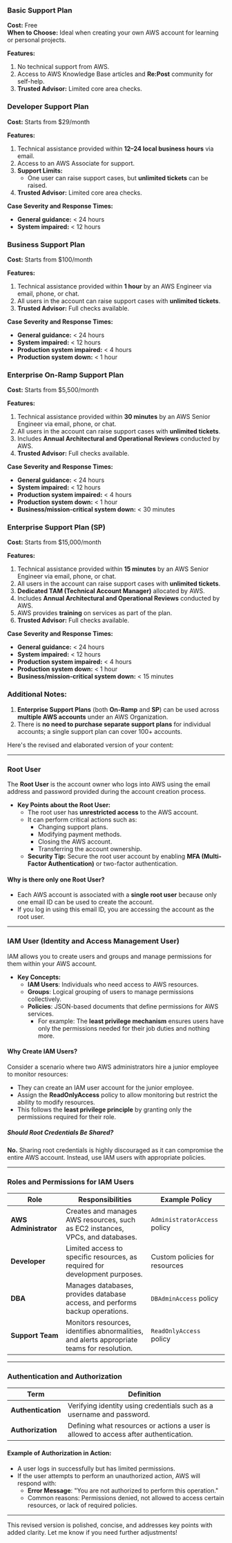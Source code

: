 ### **Basic Support Plan**  
**Cost:** Free  
**When to Choose:** Ideal when creating your own AWS account for learning or personal projects.  

**Features:**  
1. No technical support from AWS.  
2. Access to AWS Knowledge Base articles and **Re:Post** community for self-help.  
3. **Trusted Advisor:** Limited core area checks.  


### **Developer Support Plan**  
**Cost:** Starts from $29/month  

**Features:**  
1. Technical assistance provided within **12–24 local business hours** via email.  
2. Access to an AWS Associate for support.  
3. **Support Limits:**  
   - One user can raise support cases, but **unlimited tickets** can be raised.  
4. **Trusted Advisor:** Limited core area checks.  

**Case Severity and Response Times:**  
- **General guidance:** < 24 hours  
- **System impaired:** < 12 hours  


### **Business Support Plan**  
**Cost:** Starts from $100/month  

**Features:**  
1. Technical assistance provided within **1 hour** by an AWS Engineer via email, phone, or chat.  
2. All users in the account can raise support cases with **unlimited tickets**.  
3. **Trusted Advisor:** Full checks available.  

**Case Severity and Response Times:**  
- **General guidance:** < 24 hours  
- **System impaired:** < 12 hours  
- **Production system impaired:** < 4 hours  
- **Production system down:** < 1 hour  


### **Enterprise On-Ramp Support Plan**  
**Cost:** Starts from $5,500/month  

**Features:**  
1. Technical assistance provided within **30 minutes** by an AWS Senior Engineer via email, phone, or chat.  
2. All users in the account can raise support cases with **unlimited tickets**.  
3. Includes **Annual Architectural and Operational Reviews** conducted by AWS.  
4. **Trusted Advisor:** Full checks available.  

**Case Severity and Response Times:**  
- **General guidance:** < 24 hours  
- **System impaired:** < 12 hours  
- **Production system impaired:** < 4 hours  
- **Production system down:** < 1 hour  
- **Business/mission-critical system down:** < 30 minutes  


### **Enterprise Support Plan (SP)**  
**Cost:** Starts from $15,000/month  

**Features:**  
1. Technical assistance provided within **15 minutes** by an AWS Senior Engineer via email, phone, or chat.  
2. All users in the account can raise support cases with **unlimited tickets**.  
3. **Dedicated TAM (Technical Account Manager)** allocated by AWS.  
4. Includes **Annual Architectural and Operational Reviews** conducted by AWS.  
5. AWS provides **training** on services as part of the plan.  
6. **Trusted Advisor:** Full checks available.  

**Case Severity and Response Times:**  
- **General guidance:** < 24 hours  
- **System impaired:** < 12 hours  
- **Production system impaired:** < 4 hours  
- **Production system down:** < 1 hour  
- **Business/mission-critical system down:** < 15 minutes  


### **Additional Notes:**  
1. **Enterprise Support Plans** (both **On-Ramp** and **SP**) can be used across **multiple AWS accounts** under an AWS Organization.  
2. There is **no need to purchase separate support plans** for individual accounts; a single support plan can cover 100+ accounts.



Here's the revised and elaborated version of your content:  

---

### Root User  
The **Root User** is the account owner who logs into AWS using the email address and password provided during the account creation process.  
- **Key Points about the Root User:**  
  - The root user has **unrestricted access** to the AWS account.  
  - It can perform critical actions such as:  
    - Changing support plans.  
    - Modifying payment methods.  
    - Closing the AWS account.  
    - Transferring the account ownership.  
  - **Security Tip:** Secure the root user account by enabling **MFA (Multi-Factor Authentication)** or two-factor authentication.  

#### Why is there only one Root User?  
- Each AWS account is associated with a **single root user** because only one email ID can be used to create the account.  
- If you log in using this email ID, you are accessing the account as the root user.  

---

### IAM User (Identity and Access Management User)  
IAM allows you to create users and groups and manage permissions for them within your AWS account.  
- **Key Concepts:**  
  - **IAM Users**: Individuals who need access to AWS resources.  
  - **Groups**: Logical grouping of users to manage permissions collectively.  
  - **Policies**: JSON-based documents that define permissions for AWS services.  
    - For example: The **least privilege mechanism** ensures users have only the permissions needed for their job duties and nothing more.  

#### Why Create IAM Users?  
Consider a scenario where two AWS administrators hire a junior employee to monitor resources:  
- They can create an IAM user account for the junior employee.  
- Assign the **ReadOnlyAccess** policy to allow monitoring but restrict the ability to modify resources.  
- This follows the **least privilege principle** by granting only the permissions required for their role.  

##### Should Root Credentials Be Shared?  
**No.** Sharing root credentials is highly discouraged as it can compromise the entire AWS account. Instead, use IAM users with appropriate policies.

---

### Roles and Permissions for IAM Users  

| **Role**          | **Responsibilities**                                                                                      | **Example Policy**            |  
|--------------------|----------------------------------------------------------------------------------------------------------|--------------------------------|  
| **AWS Administrator** | Creates and manages AWS resources, such as EC2 instances, VPCs, and databases.                         | `AdministratorAccess` policy  |  
| **Developer**       | Limited access to specific resources, as required for development purposes.                              | Custom policies for resources |  
| **DBA**             | Manages databases, provides database access, and performs backup operations.                             | `DBAdminAccess` policy        |  
| **Support Team**    | Monitors resources, identifies abnormalities, and alerts appropriate teams for resolution.               | `ReadOnlyAccess` policy       |  

---

### Authentication and Authorization  

| **Term**           | **Definition**                                                                                           |  
|--------------------|----------------------------------------------------------------------------------------------------------|  
| **Authentication** | Verifying identity using credentials such as a username and password.                                    |  
| **Authorization**  | Defining what resources or actions a user is allowed to access after authentication.                     |  

#### Example of Authorization in Action:  
- A user logs in successfully but has limited permissions.  
- If the user attempts to perform an unauthorized action, AWS will respond with:  
  - **Error Message**: "You are not authorized to perform this operation."  
  - Common reasons: Permissions denied, not allowed to access certain resources, or lack of required policies.  

--- 

This revised version is polished, concise, and addresses key points with added clarity. Let me know if you need further adjustments!
